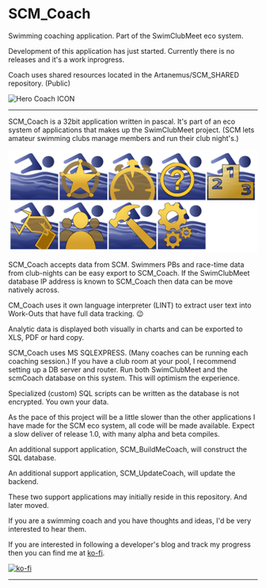 # SCM_Coach
Swimming coaching application. Part of the SwimClubMeet eco system.

Development of this application has just started. Currently there is no releases and it's a work inprogress.

Coach uses shared resources located in the Artanemus/SCM_SHARED repository. (Public)

![Hero Coach ICON](ASSETS/SCM_Icons_Coach.png)

---
SCM_Coach is a 32bit application written in pascal. It's part of an eco system of applications that makes up the SwimClubMeet project. (SCM lets amateur swimming clubs manage members and run their club night's.)

![The eco system of SCM](ASSETS/SCM_GroupOfIcons.png)

SCM_Coach accepts data from SCM. Swimmers PBs and race-time data from club-nights can be easy export to SCM_Coach. If the SwimClubMeet database IP address is known to SCM_Coach then data can be move natively across.

CM_Coach uses it own language interpreter (LINT) to extract user text into Work-Outs that have full data tracking. 😉

Analytic data is displayed both visually in charts and can be exported to XLS, PDF or hard copy.

SCM_Coach uses MS SQLEXPRESS. (Many coaches can be running each coaching session.) If you have a club room at your pool, I recommend setting up a DB server and router. Run both SwimClubMeet and the scmCoach database on this system. This will optimism the experience.

Specialized (custom) SQL scripts can be written as the database is not encrypted. You own your data.

As the pace of this project will be a little slower than the other applications I have made for the SCM eco system, all code will be made available. Expect a slow deliver of release 1.0, with many alpha and beta compiles.

An additional support application, SCM_BuildMeCoach, will construct the SQL database.

An additional support application, SCM_UpdateCoach, will update the backend.

These two support applications may initially reside in this repository. And later moved.

If you are a swimming coach and you have thoughts and ideas, I'd be very interested to hear them.

If you are interested in following a developer's blog and track my progress then you can find me at [ko-fi](https://ko-fi.com/artanemus).

[![ko-fi](https://ko-fi.com/img/githubbutton_sm.svg)](https://ko-fi.com/V7V7EU686)

---
